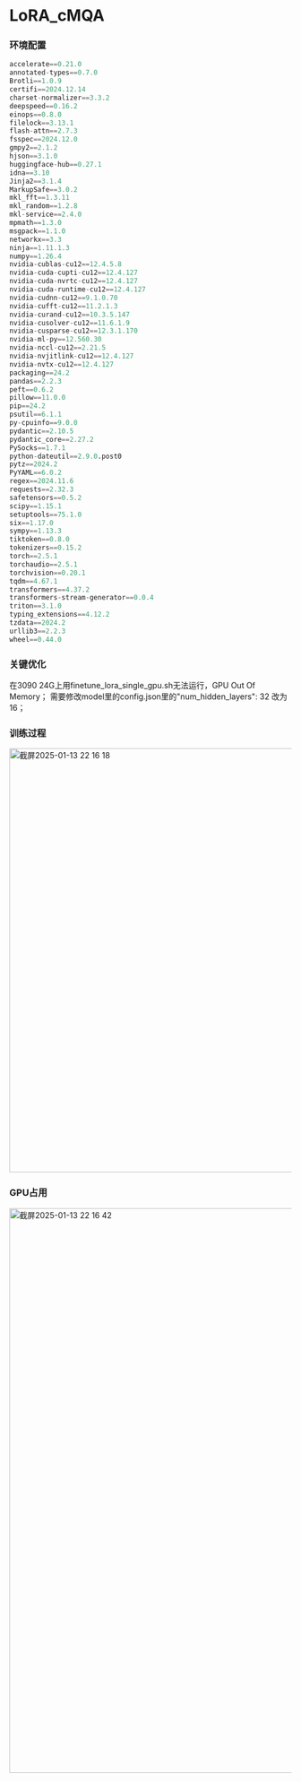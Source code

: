 # LoRA_cMQA
### 环境配置
```python
accelerate==0.21.0
annotated-types==0.7.0
Brotli==1.0.9
certifi==2024.12.14
charset-normalizer==3.3.2
deepspeed==0.16.2
einops==0.8.0
filelock==3.13.1
flash-attn==2.7.3
fsspec==2024.12.0
gmpy2==2.1.2
hjson==3.1.0
huggingface-hub==0.27.1
idna==3.10
Jinja2==3.1.4
MarkupSafe==3.0.2
mkl_fft==1.3.11
mkl_random==1.2.8
mkl-service==2.4.0
mpmath==1.3.0
msgpack==1.1.0
networkx==3.3
ninja==1.11.1.3
numpy==1.26.4
nvidia-cublas-cu12==12.4.5.8
nvidia-cuda-cupti-cu12==12.4.127
nvidia-cuda-nvrtc-cu12==12.4.127
nvidia-cuda-runtime-cu12==12.4.127
nvidia-cudnn-cu12==9.1.0.70
nvidia-cufft-cu12==11.2.1.3
nvidia-curand-cu12==10.3.5.147
nvidia-cusolver-cu12==11.6.1.9
nvidia-cusparse-cu12==12.3.1.170
nvidia-ml-py==12.560.30
nvidia-nccl-cu12==2.21.5
nvidia-nvjitlink-cu12==12.4.127
nvidia-nvtx-cu12==12.4.127
packaging==24.2
pandas==2.2.3
peft==0.6.2
pillow==11.0.0
pip==24.2
psutil==6.1.1
py-cpuinfo==9.0.0
pydantic==2.10.5
pydantic_core==2.27.2
PySocks==1.7.1
python-dateutil==2.9.0.post0
pytz==2024.2
PyYAML==6.0.2
regex==2024.11.6
requests==2.32.3
safetensors==0.5.2
scipy==1.15.1
setuptools==75.1.0
six==1.17.0
sympy==1.13.3
tiktoken==0.8.0
tokenizers==0.15.2
torch==2.5.1
torchaudio==2.5.1
torchvision==0.20.1
tqdm==4.67.1
transformers==4.37.2
transformers-stream-generator==0.0.4
triton==3.1.0
typing_extensions==4.12.2
tzdata==2024.2
urllib3==2.2.3
wheel==0.44.0
```

### 关键优化
在3090 24G上用finetune_lora_single_gpu.sh无法运行，GPU Out Of Memory； 需要修改model里的config.json里的"num_hidden_layers": 32 改为16；

### 训练过程
<img width="757" alt="截屏2025-01-13 22 16 18" src="https://github.com/user-attachments/assets/5d593f1f-e045-4a75-b91d-17b36aaa8ece" />

### GPU占用
<img width="1008" alt="截屏2025-01-13 22 16 42" src="https://github.com/user-attachments/assets/c2da1851-50cd-4105-b9e8-6aad984c863c" />
